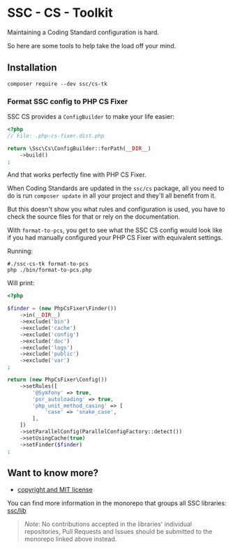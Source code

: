 # SSC - CS - Toolkit

Maintaining a Coding Standard configuration is hard.

So here are some tools to help take the load off your mind.

## Installation

```console
composer require --dev ssc/cs-tk
```

### Format SSC config to PHP CS Fixer

SSC CS provides a `ConfigBuilder` to make your life easier:

```php
<?php
// File: .php-cs-fixer.dist.php

return \Ssc\Cs\ConfigBuilder::forPath(__DIR__)
    ->build()
;
```

And that works perfectly fine with PHP CS Fixer.

When Coding Standards are updated in the `ssc/cs` package, all you need to do
is run `composer update` in all your project and they'll all benefit from it.

But this doesn't show you what rules and configuration is used, you have to
check the source files for that or rely on the documentation.

With `format-to-pcs`, you get to see what the SSC CS config would look like
if you had manually configured your PHP CS Fixer with equivalent settings.

Running:

```console
#./ssc-cs-tk format-to-pcs
php ./bin/format-to-pcs.php
```

Will print:

```php
<?php

$finder = (new PhpCsFixer\Finder())
    ->in(__DIR__)
    ->exclude('bin')
    ->exclude('cache')
    ->exclude('config')
    ->exclude('doc')
    ->exclude('logs')
    ->exclude('public')
    ->exclude('var')
;

return (new PhpCsFixer\Config())
    ->setRules([
        '@Symfony' => true,
        'psr_autoloading' => true,
        'php_unit_method_casing' => [
            'case' => 'snake_case',
        ],
    ])
    ->setParallelConfig(ParallelConfigFactory::detect())
    ->setUsingCache(true)
    ->setFinder($finder)
;
```

## Want to know more?

* [copyright and MIT license](LICENSE)

You can find more information in the monorepo that groups all SSC libraries:
[ssc/lib](https://github.com/gnugat/ssc-lib/releases)

> _Note_: No contributions accepted in the libraries' individual repositories,
> Pull Requests and Issues should be submitted to the monorepo linked above instead.
